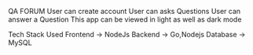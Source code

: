 QA FORUM
User can create account 
User can asks Questions 
User can answer a Question
This app can be viewed in light as well as dark mode

Tech Stack Used
Frontend -> NodeJs
Backend -> Go,Nodejs
Database -> MySQL
